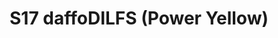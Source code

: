 ---
title: S17 daffoDILFS (Power Yellow)
permalink: "/teams/s17-power-yellow"
members:
- James Santos - Captain
- Louie Ferreira - QB
- Andy Smith
- Bernard Mungin
- David Gottlieb
- Ken Green
- Kyle Veldman
- Max Rothschild
- Paul Pham
- Reggie Stewart
- Sasha Buchert
- Tom Loughran
teamid: 6702
name: S17 daffoDILFS
color: Power Yellow
division: ''
---